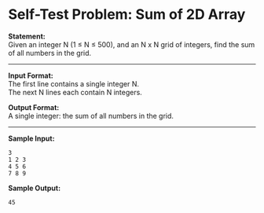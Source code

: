 # Self-Test Problem: Sum of 2D Array

**Statement:**  
Given an integer N (1 ≤ N ≤ 500), and an N x N grid of integers, find the sum of all numbers in the grid.

---

**Input Format:**  
The first line contains a single integer N.  
The next N lines each contain N integers.

**Output Format:**  
A single integer: the sum of all numbers in the grid.

---

**Sample Input:**
```
3
1 2 3
4 5 6
7 8 9
```

**Sample Output:**
```
45
```